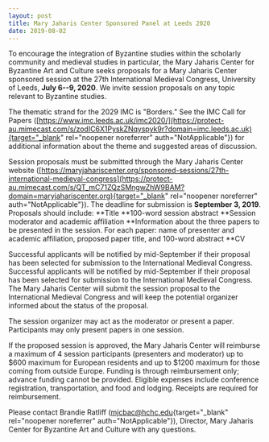 ```yaml
---
layout: post
title: Mary Jaharis Center Sponsored Panel at Leeds 2020
date: 2019-08-02
---
```


To encourage the integration of Byzantine studies within the scholarly
community and medieval studies in particular, the Mary Jaharis Center
for Byzantine Art and Culture seeks proposals for a Mary Jaharis Center
sponsored session at the 27th International Medieval Congress,
University of Leeds, **July 6--9, 2020**. We invite session proposals on
any topic relevant to Byzantine studies.

The thematic strand
for the 2029 IMC is "Borders." See the IMC Call for Papers
([https://www.imc.leeds.ac.uk/imc2020/](https://protect-au.mimecast.com/s/zodIC6X1PyskZNqyspyk9r?domain=imc.leeds.ac.uk){target="_blank"
rel="noopener noreferrer" auth="NotApplicable"}) for additional
information about the theme and suggested areas of
discussion.

Session proposals must be submitted through the
Mary Jaharis Center website
([https://maryjahariscenter.org/sponsored-sessions/27th-international-medieval-congress](https://protect-au.mimecast.com/s/QT_mC71ZQzSMngwZhW9BAM?domain=maryjahariscenter.org){target="_blank"
rel="noopener noreferrer" auth="NotApplicable"}). The deadline for
submission is **September 3, 2019**. Proposals should
include:
**Title
**100-word session
abstract
**Session moderator and academic
affiliation
**Information about the three papers to be presented
in the session. For each paper: name of presenter and academic
affiliation, proposed paper title, and 100-word
abstract
**CV

Successful applicants will be notified
by mid-September if their proposal has been selected for submission to
the International Medieval Congress. Successful applicants will be
notified by mid-September if their proposal has been selected for
submission to the International Medieval Congress. The Mary Jaharis
Center will submit the session proposal to the International Medieval
Congress and will keep the potential organizer informed about the status
of the proposal.

The session organizer may act as the
moderator or present a paper. Participants may only present papers in
one session.

If the proposed session is approved, the Mary
Jaharis Center will reimburse a maximum of 4 session participants
(presenters and moderator) up to $600 maximum for European residents
and up to $1200 maximum for those coming from outside Europe. Funding
is through reimbursement only; advance funding cannot be provided.
Eligible expenses include conference registration, transportation, and
food and lodging. Receipts are required for
reimbursement.

Please contact Brandie Ratliff
([mjcbac@hchc.edu](mailto:mjcbac@hchc.edu){target="_blank"
rel="noopener noreferrer" auth="NotApplicable"}), Director, Mary Jaharis
Center for Byzantine Art and Culture with any questions.
